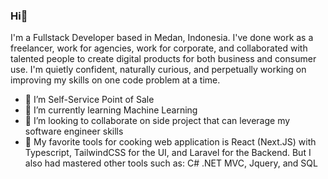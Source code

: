 ### Hi👋

I'm a Fullstack Developer based in Medan, Indonesia. I've done work as a freelancer, work for agencies, work for corporate, and collaborated with talented people to create digital products for both business and consumer use. I'm quietly confident, naturally curious, and perpetually working on improving my skills on one code problem at a time.

- 🔭 I’m Self-Service Point of Sale
- 🌱 I’m currently learning Machine Learning
- 👯 I’m looking to collaborate on side project that can leverage my software engineer skills
- 🔪 My favorite tools for cooking web application is React (Next.JS) with Typescript, TailwindCSS for the UI, and Laravel for the Backend. But I also had mastered other tools such as: C# .NET MVC, Jquery, and SQL
<!--
**Iqbaltz/iqbaltz** is a ✨ _special_ ✨ repository because its `README.md` (this file) appears on your GitHub profile.

Here are some ideas to get you started:

- 🔭 I’m currently working on ...
- 🌱 I’m currently learning ...
- 👯 I’m looking to collaborate on ...
- 🤔 I’m looking for help with ...
- 💬 Ask me about ...
- 📫 How to reach me: ...
- 😄 Pronouns: ...
- ⚡ Fun fact: ...
-->
